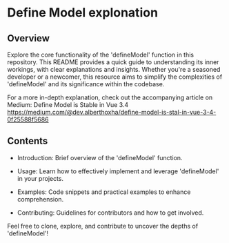 # Define Model explonation

## Overview

Explore the core functionality of the 'defineModel' function in this repository. This README provides a quick guide to understanding its inner workings, with clear explanations and insights. Whether you're a seasoned developer or a newcomer, this resource aims to simplify the complexities of 'defineModel' and its significance within the codebase.

For a more in-depth explanation, check out the accompanying article on Medium:
Define Model is Stable in Vue 3.4 https://medium.com/@dev.alberthoxha/define-model-is-stal-in-vue-3-4-0f25588f5686



## Contents

* Introduction: Brief overview of the 'defineModel' function.

* Usage: Learn how to effectively implement and leverage 'defineModel' in your projects.

* Examples: Code snippets and practical examples to enhance comprehension.

* Contributing: Guidelines for contributors and how to get involved.

Feel free to clone, explore, and contribute to uncover the depths of 'defineModel'!
